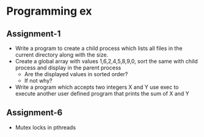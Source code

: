 # Programming ex

## Assignment-1

- Write a program to create a child process which lists all files in the current directory along with the size.
- Create a global array with values 1,6,2,4,5,8,9,0, sort the same with child process and display in the parent process
  - Are the displayed values in sorted order?
  - If not why?
- Write a program which accepts two integers X and Y use exec to execute another user defined program that prints the sum of X and Y

## Assignment-6 

- Mutex locks in pthreads
